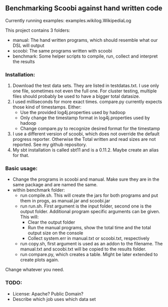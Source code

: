 Benchmarking Scoobi against hand written code
---
Currently running examples:
examples.wikilog.WikipediaLog

This project contains 3 folders:

 *    manual: The hand written programs, which should resemble what our DSL will output
 *    scoobi: The same programs written with scoobi
 *    benchmark: Some helper scripts to compile, run, collect and interpret the results

### Installation:

1. Download the test data sets. They are listed in testdatas.txt. I use only one file, sometimes not even the full one. For cluster testing, multiple files should probably be used to have a bigger total datasize.
2. I used milliseconds for more exact times. compare.py currently expects those kind of timestamps.
Either:
	- Use the provided log4j.properties used by hadoop
	- Only change the timestamp format in log4j.properties used by hadoop
	- Change compare.py to recognize desired format for the timestamp
3. I use a different version of scoobi, which does not override the default progress reporter. Otherwise the Total written and read sizes are not reported. See my github repository.
4. My sbt installation is called sbt11 and is a 0.11.2. Maybe create an alias for that.

### Basic usage:

- Change the programs in scoobi and manual. Make sure they are in the same package and are named the same.
- within benchmark folder:
	- run compile.sh. This will create the jars for both programs and put them in progs, as manual.jar and scoobi.jar
	- run run.sh. First argument is the input folder, second one is the output folder. Additional program specific arguments can be given. This will:
		- Clear the output folder
		- Run the manual programs, show the total time and the total output size on the console
		- Collect system.err in manual.txt or scoobi.txt, respectively
	- run copy.sh, first argument is used as an addon to the filename. The manual.txt and scoobi.txt will be copied to the results folder.
	- run compare.py, which creates a table. Might be later extended to create plots again.

Change whatever you need.

### TODO: 
- License: Apache? Public Domain?
- Describe which job uses which data set
